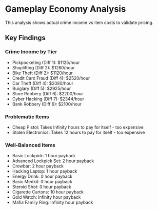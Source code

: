 # Gameplay Economy Analysis

This analysis shows actual crime income vs item costs to validate pricing.

## Key Findings

### Crime Income by Tier
- Pickpocketing (Diff 1): $1125/hour
- Shoplifting (Diff 2): $1260/hour
- Bike Theft (Diff 2): $1120/hour
- Credit Card Fraud (Diff 4): $2520/hour
- Car Theft (Diff 4): $2080/hour
- Burglary (Diff 5): $2925/hour
- Store Robbery (Diff 6): $2200/hour
- Cyber Hacking (Diff 7): $2344/hour
- Bank Robbery (Diff 9): $2100/hour

### Problematic Items
- Cheap Pistol: Takes Infinity hours to pay for itself - too expensive
- Stolen Electronics: Takes 12 hours to pay for itself - too expensive

### Well-Balanced Items  
- Basic Lockpick: 1 hour payback
- Advanced Lockpick Set: 2 hour payback
- Crowbar: 2 hour payback
- Hacking Laptop: 1 hour payback
- Energy Drink: 0 hour payback
- Basic Medkit: 0 hour payback
- Steroid Shot: 0 hour payback
- Cigarette Cartons: 10 hour payback
- Gold Watch: Infinity hour payback
- Mafia Family Ring: Infinity hour payback
